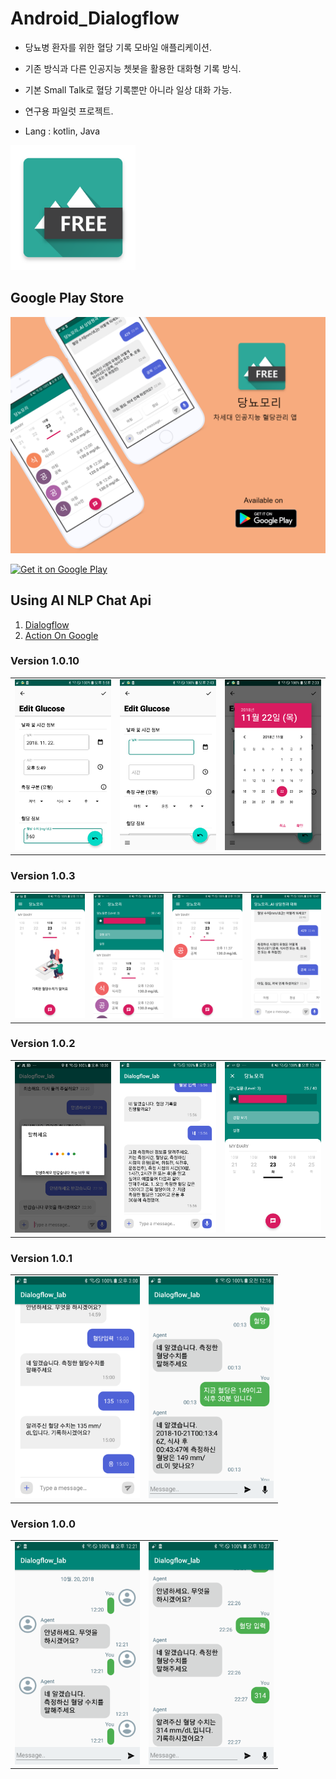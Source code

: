# Android_Dialogflow


-  당뇨병 환자를 위한 혈당 기록 모바일 애플리케이션.
-  기존 방식과 다른 인공지능 쳇봇을 활용한 대화형 기록 방식.
-  기본 Small Talk로 혈당 기록뿐만 아니라 일상 대화 가능.
-  연구용 파일럿 프로젝트.

-  Lang : kotlin, Java

<img src="https://github.com/JAICHANGPARK/Android_Dialogflow/blob/master/app_source/icons/playstore/icon.png" width="200">


## Google Play Store

<img src="https://github.com/JAICHANGPARK/Android_Dialogflow/blob/master/app_source/mock/mockup-images_1/mockup-images/mockup.png" >

<a href='https://play.google.com/store/apps/details?id=a01.lab.dialogflow.com.dreamwalker.dialogflow_lab&pcampaignid=MKT-Other-global-all-co-prtnr-py-PartBadge-Mar2515-1'><img alt='Get it on Google Play' src='https://play.google.com/intl/en_us/badges/images/generic/en_badge_web_generic.png' width= 400/></a>

## Using AI NLP Chat Api
1. [Dialogflow](https://dialogflow.com/)
2. [Action On Google](https://developers.google.com/actions/)


### Version 1.0.10
<div style="text-align: center">
<table><tr>
<td style="text-align: center">
<img  src ="https://github.com/JAICHANGPARK/Android_Dialogflow/blob/master/screenshot/device-2018-11-22-175825.png" width ="200">
</td>
<td style="text-align: center">
<img  src ="https://github.com/JAICHANGPARK/Android_Dialogflow/blob/master/screenshot/device-2018-11-22-144345.png" width ="200">
</td>
  <td style="text-align: center">
<img  src ="https://github.com/JAICHANGPARK/Android_Dialogflow/blob/master/screenshot/device-2018-11-22-143326.png" width ="200">
</td>
</tr>
</table>
</div>

### Version 1.0.3
<div style="text-align: center">
<table><tr>
<td style="text-align: center">
<img  src ="https://github.com/JAICHANGPARK/Android_Dialogflow/blob/master/screenshot/device-2018-10-23-231030.png" width ="200">
</td>
<td style="text-align: center">
<img  src ="https://github.com/JAICHANGPARK/Android_Dialogflow/blob/master/screenshot/device-2018-10-23-152910.png" width ="200">
</td>
  <td style="text-align: center">
<img  src ="https://github.com/JAICHANGPARK/Android_Dialogflow/blob/master/screenshot/device-2018-10-23-233923.png" width ="200">
</td>
<td style="text-align: center">
<img  src ="https://github.com/JAICHANGPARK/Android_Dialogflow/blob/master/screenshot/device-2018-10-23-224727.png" width ="200">
</td>
</tr>
</table>
</div>

### Version 1.0.2
<div style="text-align: center">
<table><tr>
<td style="text-align: center">
<img  src ="https://github.com/JAICHANGPARK/Android_Dialogflow/blob/master/screenshot/device-2018-10-21-223029.png" width ="200">
</td>
<td style="text-align: center">
<img  src ="https://github.com/JAICHANGPARK/Android_Dialogflow/blob/master/screenshot/device-2018-10-22-155715.png" width ="200">
</td>
<td style="text-align: center">
<img  src ="https://github.com/JAICHANGPARK/Android_Dialogflow/blob/master/screenshot/device-2018-10-23-124925.png" width ="200">
</td>
</tr>
</table>
</div>

### Version 1.0.1
<div style="text-align: center">
<table><tr>
<td style="text-align: center">
<img  src ="https://github.com/JAICHANGPARK/Android_Dialogflow/blob/master/screenshot/device-2018-10-21-150101.png" width ="200">
</td>
<td style="text-align: center">
<img  src ="https://github.com/JAICHANGPARK/Android_Dialogflow/blob/master/screenshot/device-2018-10-21-001614.png" width ="200">
</td>
</tr>
</table>
</div>

### Version 1.0.0
<div style="text-align: center">
<table><tr>
<td style="text-align: center">
<img  src ="https://github.com/JAICHANGPARK/Android_Dialogflow/blob/master/screenshot/device-2018-10-20-122139.png" width ="200">
</td>
<td style="text-align: center">
<img  src ="https://github.com/JAICHANGPARK/Android_Dialogflow/blob/master/screenshot/device-2018-10-20-222804.png" width ="200">
</td>
</tr>
</table>
</div>
